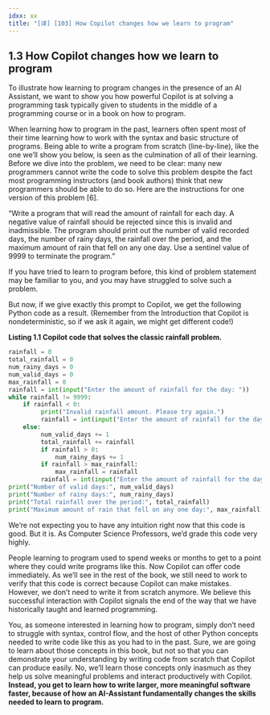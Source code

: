 ```yaml
---
idxx: xx
title: "[译] [103] How Copilot changes how we learn to program"
---
```



## 1.3 How Copilot changes how we learn to program

To illustrate how learning to program changes in the presence of an AI Assistant, we want to show you how powerful Copilot is at solving a programming task typically given to students in the middle of a programming course or in a book on how to program.

When learning how to program in the past, learners often spent most of their time learning how to work with the syntax and basic structure of programs. Being able to write a program from scratch (line-by-line), like the one we’ll show you below, is seen as the culmination of all of their learning. Before we dive into the problem, we need to be clear: many new programmers cannot write the code to solve this problem despite the fact most programming instructors (and book authors) think that new programmers should be able to do so. Here are the instructions for one version of this problem \[6\].

“Write a program that will read the amount of rainfall for each day. A negative value of rainfall should be rejected since this is invalid and inadmissible. The program should print out the number of valid recorded days, the number of rainy days, the rainfall over the period, and the maximum amount of rain that fell on any one day. Use a sentinel value of 9999 to terminate the program.”

If you have tried to learn to program before, this kind of problem statement may be familiar to you, and you may have struggled to solve such a problem.

  

But now, if we give exactly this prompt to Copilot, we get the following Python code as a result. (Remember from the Introduction that Copilot is nondeterministic, so if we ask it again, we might get different code!)



**Listing 1.1 Copilot code that solves the classic rainfall problem.**

```python
rainfall = 0
total_rainfall = 0
num_rainy_days = 0
num_valid_days = 0
max_rainfall = 0
rainfall = int(input("Enter the amount of rainfall for the day: "))
while rainfall != 9999:
    if rainfall < 0:
         print("Invalid rainfall amount. Please try again.")
         rainfall = int(input("Enter the amount of rainfall for the day: ")
    else:
         num_valid_days += 1
         total_rainfall += rainfall
         if rainfall > 0:
             num_rainy_days += 1
         if rainfall > max_rainfall:
             max_rainfall = rainfall
         rainfall = int(input("Enter the amount of rainfall for the day: ")
print("Number of valid days:", num_valid_days)
print("Number of rainy days:", num_rainy_days)
print("Total rainfall over the period:", total_rainfall)
print("Maximum amount of rain that fell on any one day:", max_rainfall)
```


We’re not expecting you to have any intuition right now that this code is good. But it is. As Computer Science Professors, we’d grade this code very highly.

People learning to program used to spend weeks or months to get to a point where they could write programs like this. Now Copilot can offer code immediately. As we’ll see in the rest of the book, we still need to work to verify that this code is correct because Copilot can make mistakes. However, we don’t need to write it from scratch anymore. We believe this successful interaction with Copilot signals the end of the way that we have historically taught and learned programming.

You, as someone interested in learning how to program, simply don’t need to struggle with syntax, control flow, and the host of other Python concepts needed to write code like this as you had to in the past. Sure, we are going to learn about those concepts in this book, but not so that you can demonstrate your understanding by writing code from scratch that Copilot can produce easily. No, we’ll learn those concepts only inasmuch as they help us solve meaningful problems and interact productively with Copilot. **Instead, you get to learn how to write larger, more meaningful software faster, because of how an AI-Assistant fundamentally changes the skills needed to learn to program.**
